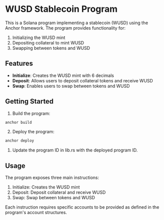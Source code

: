 # WUSD Stablecoin Program

This is a Solana program implementing a stablecoin (WUSD) using the Anchor framework. The program provides functionality for:

1. Initializing the WUSD mint
2. Depositing collateral to mint WUSD
3. Swapping between tokens and WUSD

## Features

- **Initialize**: Creates the WUSD mint with 6 decimals
- **Deposit**: Allows users to deposit collateral tokens and receive WUSD
- **Swap**: Enables users to swap between tokens and WUSD

## Getting Started

1. Build the program:
```bash
anchor build
```

2. Deploy the program:
```bash
anchor deploy
```
1. Update the program ID in lib.rs with the deployed program ID.

## Usage

The program exposes three main instructions:

1. Initialize: Creates the WUSD mint
2. Deposit: Deposit collateral and receive WUSD
3. Swap: Swap between tokens and WUSD

Each instruction requires specific accounts to be provided as defined in the program's account structures. 